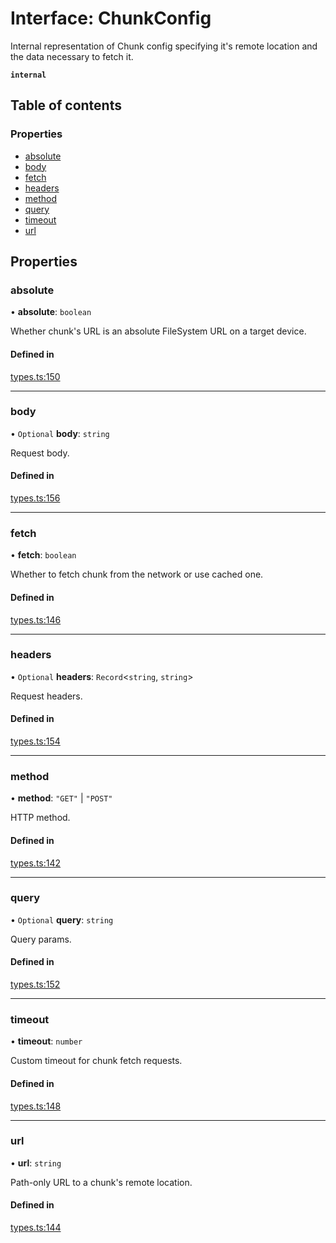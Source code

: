 # Interface: ChunkConfig

Internal representation of Chunk config specifying it's remote location
and the data necessary to fetch it.

**`internal`**

## Table of contents

### Properties

- [absolute](ChunkConfig.md#absolute)
- [body](ChunkConfig.md#body)
- [fetch](ChunkConfig.md#fetch)
- [headers](ChunkConfig.md#headers)
- [method](ChunkConfig.md#method)
- [query](ChunkConfig.md#query)
- [timeout](ChunkConfig.md#timeout)
- [url](ChunkConfig.md#url)

## Properties

### absolute

• **absolute**: `boolean`

Whether chunk's URL is an absolute FileSystem URL on a target device.

#### Defined in

[types.ts:150](https://github.com/callstack/repack/blob/a78f6b9/packages/repack/src/client/api/types.ts#L150)

___

### body

• `Optional` **body**: `string`

Request body.

#### Defined in

[types.ts:156](https://github.com/callstack/repack/blob/a78f6b9/packages/repack/src/client/api/types.ts#L156)

___

### fetch

• **fetch**: `boolean`

Whether to fetch chunk from the network or use cached one.

#### Defined in

[types.ts:146](https://github.com/callstack/repack/blob/a78f6b9/packages/repack/src/client/api/types.ts#L146)

___

### headers

• `Optional` **headers**: `Record`<`string`, `string`\>

Request headers.

#### Defined in

[types.ts:154](https://github.com/callstack/repack/blob/a78f6b9/packages/repack/src/client/api/types.ts#L154)

___

### method

• **method**: ``"GET"`` \| ``"POST"``

HTTP method.

#### Defined in

[types.ts:142](https://github.com/callstack/repack/blob/a78f6b9/packages/repack/src/client/api/types.ts#L142)

___

### query

• `Optional` **query**: `string`

Query params.

#### Defined in

[types.ts:152](https://github.com/callstack/repack/blob/a78f6b9/packages/repack/src/client/api/types.ts#L152)

___

### timeout

• **timeout**: `number`

Custom timeout for chunk fetch requests.

#### Defined in

[types.ts:148](https://github.com/callstack/repack/blob/a78f6b9/packages/repack/src/client/api/types.ts#L148)

___

### url

• **url**: `string`

Path-only URL to a chunk's remote location.

#### Defined in

[types.ts:144](https://github.com/callstack/repack/blob/a78f6b9/packages/repack/src/client/api/types.ts#L144)
